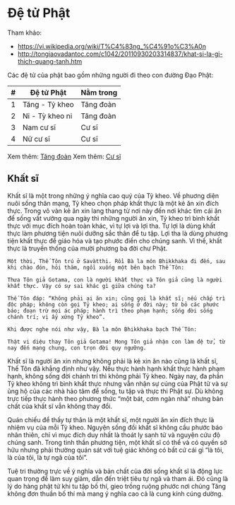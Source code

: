 # Đệ tử Phật

Tham khảo:

- <https://vi.wikipedia.org/wiki/T%C4%83ng_%C4%91o%C3%A0n>
- <http://tongiaovadantoc.com/c1042/20110930203314837/khat-si-la-gi-thich-quang-tanh.htm>

Các đệ tử của phật bao gồm những người đi theo con đường Đạo Phật:

|#  | Đệ tử Phật | Nằm trong  |
|---|------------|---------|
|1  | Tăng - Tỷ kheo | Tăng đoàn  |
|2  | Ni - Tỳ kheo ni | Tăng đoàn  |
|3  | Nam cư sĩ  | Cư sĩ |
|4  | Nữ cư sĩ   | Cư sĩ |

Xem thêm: [Tăng đoàn](tang_doan.md)
Xem thêm: [Cư sĩ](cu_si.md)

## Khất sĩ

Khất sĩ là một trong những ý nghĩa cao quý của Tỷ kheo. Về phuơng diện nuôi sống thân mạng, Tỷ kheo chọn pháp khất thực là một kẻ ăn xin đích thực. Trong vô vàn kẻ ăn xin lang thang từ nơi này đến nơi khác tìm cái ăn để sống vất vưởng qua ngày thì những người ăn xin, Tỷ kheo trì bình khất thực với mục đích hoàn toàn khác, vì tự lợi và lợi tha. Tự lợi là dùng khất thực làm phương tiện nuôi dưỡng sắc thân để tu tập. Lợi tha là dùng phương tiện khất thực để giáo hóa và tạo phước điền cho chúng sanh. Vì thế, khất thực là truyền thống của mười phương ba đời chư Phật.

    Một thời, Thế Tôn trú ở Savàtthi. Rồi Bà la môn Bhikkhaka đi đến, sau khi chào đón, hỏi thăm, ngồi xuống một bên bạch Thế Tôn:
    
    Thưa Tôn giả Gotama, con là người khất thực và Tôn giả cũng là người khất thực. Vậy có sự sai khác gì giữa chúng ta?
    
    Thế Tôn đáp: “Không phải ai ăn xin; cũng gọi là khất sĩ; nếu chấp trì độc pháp; không còn gọi Tỷ kheo; ai sống ở đời này; từ bỏ các phước báo; đoạn trừ mọi ác pháp; hành trì theo phạm hạnh; sống đời sống chánh trí; vị ấy xứng Tỷ kheo”.
    
    Khi được nghe nói như vậy, Bà la môn Bhikkhaka bạch Thế Tôn:
    
    Thật vi diệu thay Tôn giả Gotama! Mong Tôn giả nhận con làm đệ tử, từ nay đến mạng chung, con trọn đời quy ngưỡng.

Khất sĩ là người ăn xin nhưng không phải là kẻ xin ăn nào cũng là khất sĩ, Thế Tôn đã khẳng định như vậy. Nếu thực hành hạnh khất thực hành phạm hạnh, không sống đời chánh trí thì không phải Tỷ kheo. Ngày nay, đa phần Tỷ kheo không trì bình khất thực nhưng vẫn nhận sự cúng của Phật tử và sự ủng hộ của các nhà hảo tâm để sống, tu tập và thực thi Phật sự. Dù không trực tiếp thực hành theo phương thức “một bát, cơm ngàn nhà” nhưng bản chất của khất sĩ vẫn không thay đổi.

Quán chiếu để thấy tự thân là một khất sĩ, một người ăn xin đích thực là nhiệm vụ của mỗi Tỷ kheo. Nguyện sống đồi khất sĩ không cầu phước báo nhân thiên, chỉ vì mục đích duy nhất là thoát ly sanh tử và nguyện cứu độ chúng sanh. Trong tinh thần phương tiện, một khất sĩ có thể và có quyền sở hữu nhưng phải thường quán sát với tuệ giác không có bất cứ cái gì “là tôi, là của tôi, là tự ngã của tôi”.

Tuệ tri thường trực về ý nghĩa và bản chất của đời sống khất sĩ là động lực quan trọng để làm suy giảm, dẫn đến triệt tiêu tự ngã và tham ái. Đó cũng là lý do hàng phật tử khi tu tập bố thí, gieo trồng ruộng phước nơi chúng Tăng không đơn thuần bố thí mà mang ý nghĩa cao cả là cung kính cúng dường.
